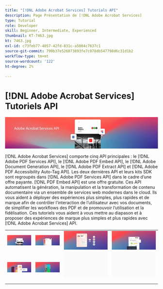 ```yaml
---
title: "[!DNL Adobe Acrobat Services] Tutorials API"
description: Page Présentation de [!DNL Adobe Acrobat Services]
type: Tutorial
role: Developer
skill: Beginner, Intermediate, Experienced
thumbnail: KT-7463.jpg
kt: 7463.jpg
exl-id: c73feb77-4057-42fd-831c-a5004c7637c1
source-git-commit: 799b37e526073893fe7c078db547798d6c31d1b2
workflow-type: tm+mt
source-wordcount: '122'
ht-degree: 2%

---
```


# [!DNL Adobe Acrobat Services] Tutoriels API

![[!DNL Acrobat Services] Bannière](assets/acrobatserviceshero.jpg)

[!DNL Adobe Acrobat Services] comporte cinq API principales : le [!DNL Adobe PDF Services API], le [!DNL Adobe PDF Embed API], le [!DNL Adobe Document Generation API], le [!DNL Adobe PDF Extract API] et [!DNL Adobe PDF Accessibility Auto-Tag API]. Les deux dernières API et leurs kits SDK sont regroupés dans [!DNL Adobe PDF Services API] dans le cadre d’une offre payante. [!DNL PDF Embed API] est une offre gratuite. Ces API automatisent la génération, la manipulation et la transformation de contenu documentaire via un ensemble de services web modernes dans le cloud. Ils vous aident à déployer des expériences plus simples, plus rapides et de marque afin de contrôler l’interaction de l’utilisateur avec vos documents, de simplifier les workflows des PDF et de promouvoir l’utilisation et la fidélisation. Ces tutoriels vous aident à vous mettre au diapason et à proposer des expériences de marque plus simples et plus rapides avec [!DNL Adobe Acrobat Services] API.

<table style="table-layout:fixed">
<tr>
 <td>
   <a href="pdfservices/overview-pdfservices.md">
      <img alt="API PDF Services" src="assets/pdfservicescard.png" />
   </a>
  </td>
  <td>
   <a href="docgen/overview-docgen.md">
      <img alt="API Document Generation" src="assets/docgencard.png" />
   </a>
  </td>
  <td>
   <a href="pdfextract/overview-extract.md">
      <img alt="API PDF Extract" src="assets/pdfextractcard.png" />
   </a>
  </td>
  <td>
   <a href="pdfembed/overview-embed.md">
      <img alt="Prise en main de l’API Adobe PDF Tools et de Java" src="assets/pdfembedcard.png" />
   </a>
  </td>
</tr>
<tr>
  <td>
   <a href="acrobatsign/overview-sign.md">
      <img alt="API Acrobat Sign" src="assets/acrobatsigncard.png" />
   </a>
  </td>
 <td>
   <a href="usecases/overview-usecases.md">
      <img alt="[!DNL Adobe Acrobat Services] Exemples d’utilisation API" src="assets/usecasescard.png" />
   </a>
  </td>
  <td>
    <img alt="Espaceur" src="assets/GrayBanner_Placeholder.png" />
    <div>
    <br>
  </td>
  <td>
    <img alt="Espaceur" src="assets/GrayBanner_Placeholder.png" />
    <div>
    <br>
  </td>
</tr>
</table>
